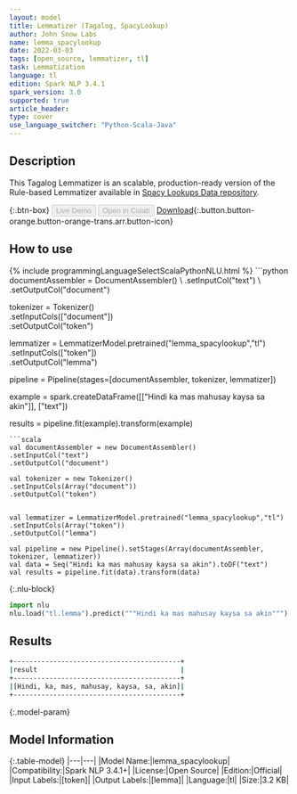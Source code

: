 ```yaml
---
layout: model
title: Lemmatizer (Tagalog, SpacyLookup)
author: John Snow Labs
name: lemma_spacylookup
date: 2022-03-03
tags: [open_source, lemmatizer, tl]
task: Lemmatization
language: tl
edition: Spark NLP 3.4.1
spark_version: 3.0
supported: true
article_header:
type: cover
use_language_switcher: "Python-Scala-Java"
---
```


## Description

This Tagalog Lemmatizer is an scalable, production-ready version of the Rule-based Lemmatizer available in [Spacy Lookups Data repository](https://github.com/explosion/spacy-lookups-data/).

{:.btn-box}
<button class="button button-orange" disabled>Live Demo</button>
<button class="button button-orange" disabled>Open in Colab</button>
[Download](https://s3.amazonaws.com/auxdata.johnsnowlabs.com/public/models/lemma_spacylookup_tl_3.4.1_3.0_1646316594942.zip){:.button.button-orange.button-orange-trans.arr.button-icon}

## How to use



<div class="tabs-box" markdown="1">
{% include programmingLanguageSelectScalaPythonNLU.html %}
```python
documentAssembler = DocumentAssembler() \
.setInputCol("text") \
.setOutputCol("document")

tokenizer = Tokenizer() \
.setInputCols(["document"]) \
.setOutputCol("token")

lemmatizer = LemmatizerModel.pretrained("lemma_spacylookup","tl") \
.setInputCols(["token"]) \
.setOutputCol("lemma")

pipeline = Pipeline(stages=[documentAssembler, tokenizer, lemmatizer]) 

example = spark.createDataFrame([["Hindi ka mas mahusay kaysa sa akin"]], ["text"]) 

results = pipeline.fit(example).transform(example)
```
```scala
val documentAssembler = new DocumentAssembler() 
.setInputCol("text") 
.setOutputCol("document")

val tokenizer = new Tokenizer() 
.setInputCols(Array("document")) 
.setOutputCol("token")


val lemmatizer = LemmatizerModel.pretrained("lemma_spacylookup","tl") 
.setInputCols(Array("token")) 
.setOutputCol("lemma")

val pipeline = new Pipeline().setStages(Array(documentAssembler, tokenizer, lemmatizer))
val data = Seq("Hindi ka mas mahusay kaysa sa akin").toDF("text")
val results = pipeline.fit(data).transform(data)
```


{:.nlu-block}
```python
import nlu
nlu.load("tl.lemma").predict("""Hindi ka mas mahusay kaysa sa akin""")
```

</div>

## Results

```bash
+------------------------------------------+
|result                                    |
+------------------------------------------+
|[Hindi, ka, mas, mahusay, kaysa, sa, akin]|
+------------------------------------------+

```

{:.model-param}
## Model Information

{:.table-model}
|---|---|
|Model Name:|lemma_spacylookup|
|Compatibility:|Spark NLP 3.4.1+|
|License:|Open Source|
|Edition:|Official|
|Input Labels:|[token]|
|Output Labels:|[lemma]|
|Language:|tl|
|Size:|3.2 KB|
